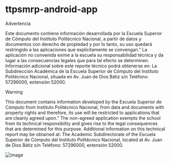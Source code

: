 # ttpsmrp-android-app

Advertencia

Este documento contiene información desarrollada por la Escuela
Superior de Cómputo del Instituto Politécnico Nacional, a partir de datos
y documentos con derecho de propiedad y por lo tanto, su uso quedará
restringido a las aplicaciones que explícitamente se convengan.”
La aplicación no convenida exime a la escuela su responsabilidad técnica y
da lugar a las consecuencias legales que para tal efecto se determinen.
Información adicional sobre este reporte técnico podrá obtenerse en:
La Subdirección Académica de la Escuela Superior de Cómputo del
Instituto Politécnico Nacional, situada en Av. Juan de Dios Bátiz s/n
Teléfono: 57296000, extensión 52000.

Warning

This document contains information developed by the Escuela
Superior de Cómputo from Instituto Politécnico Nacional, from data and documents with 
property rights and therefore, its use will be restricted to applications that 
are cleanly agreed upon.” The non-agreed application exempts the school from its 
technical responsibility and gives rise to the legal consequences that are determined for 
this purpose. Additional information on this technical report may be obtained at: The Academic Subdirectorate
of the Escuela Superior de Cómputo del Instituto Politécnico Nacional, located at Av. Juan de Dios Bátiz s/n
Teléfono: 57296000, extensión 52000.

![image](https://user-images.githubusercontent.com/89185629/179432052-a5e258fd-b915-4664-b413-3416cb3fc495.png)
